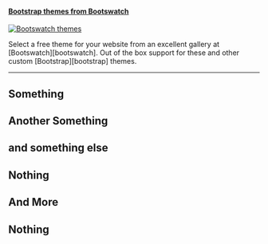 #### [Bootstrap themes from Bootswatch][themes]

[![Bootswatch themes](images/3d-cube-hd-wallpaper.jpg)][themes]

Select a free theme for your website from an excellent gallery at [Bootswatch][bootswatch].
Out of the box support for these and other custom [Bootstrap][bootstrap] themes.


[themes]: skin/themes/


---


## Something

## Another Something

## and something else

## Nothing

## And More

## Nothing